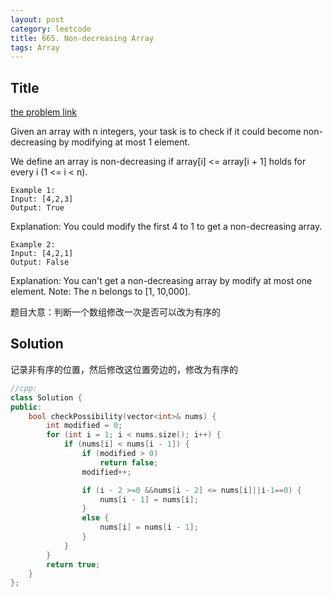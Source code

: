 ```yaml
---
layout: post
category: leetcode
title: 665. Non-decreasing Array
tags: Array
---
```

## Title
[the problem link](https://leetcode.com/problems/non-decreasing-array/description/)

Given an array with n integers, your task is to check if it could become non-decreasing by modifying at most 1 element.

We define an array is non-decreasing if array[i] <= array[i + 1] holds for every i (1 <= i < n).

	Example 1:
	Input: [4,2,3]
	Output: True

Explanation: You could modify the first 4 to 1 to get a non-decreasing array.
	
	Example 2:
	Input: [4,2,1]
	Output: False

Explanation: You can't get a non-decreasing array by modify at most one element.
Note: The n belongs to [1, 10,000].


题目大意：判断一个数组修改一次是否可以改为有序的

## Solution

记录非有序的位置，然后修改这位置旁边的，修改为有序的

```c++
//cpp:
class Solution {
public:
	bool checkPossibility(vector<int>& nums) {
		int modified = 0;
		for (int i = 1; i < nums.size(); i++) {
			if (nums[i] < nums[i - 1]) {
				if (modified > 0)
					return false;
				modified++;

				if (i - 2 >=0 &&nums[i - 2] <= nums[i]||i-1==0) {
					nums[i - 1] = nums[i];
				}
				else {
					nums[i] = nums[i - 1];
				}
			}
		}
		return true;
	}
};
```
